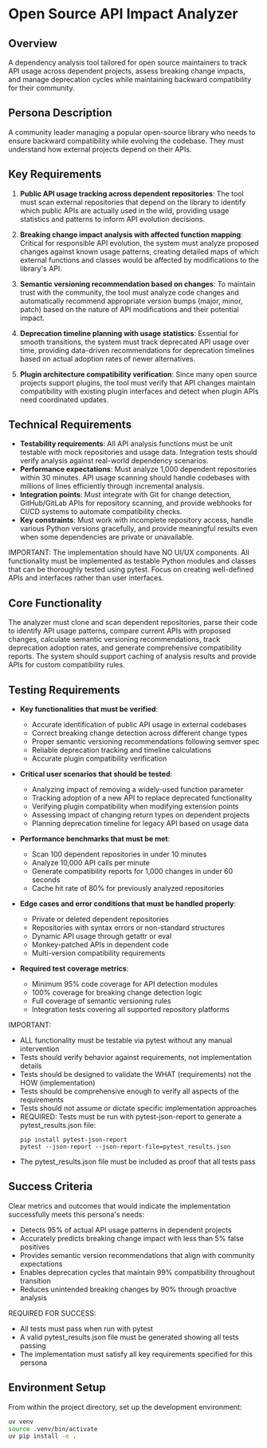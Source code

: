 # Open Source API Impact Analyzer

## Overview
A dependency analysis tool tailored for open source maintainers to track API usage across dependent projects, assess breaking change impacts, and manage deprecation cycles while maintaining backward compatibility for their community.

## Persona Description
A community leader managing a popular open-source library who needs to ensure backward compatibility while evolving the codebase. They must understand how external projects depend on their APIs.

## Key Requirements
1. **Public API usage tracking across dependent repositories**: The tool must scan external repositories that depend on the library to identify which public APIs are actually used in the wild, providing usage statistics and patterns to inform API evolution decisions.

2. **Breaking change impact analysis with affected function mapping**: Critical for responsible API evolution, the system must analyze proposed changes against known usage patterns, creating detailed maps of which external functions and classes would be affected by modifications to the library's API.

3. **Semantic versioning recommendation based on changes**: To maintain trust with the community, the tool must analyze code changes and automatically recommend appropriate version bumps (major, minor, patch) based on the nature of API modifications and their potential impact.

4. **Deprecation timeline planning with usage statistics**: Essential for smooth transitions, the system must track deprecated API usage over time, providing data-driven recommendations for deprecation timelines based on actual adoption rates of newer alternatives.

5. **Plugin architecture compatibility verification**: Since many open source projects support plugins, the tool must verify that API changes maintain compatibility with existing plugin interfaces and detect when plugin APIs need coordinated updates.

## Technical Requirements
- **Testability requirements**: All API analysis functions must be unit testable with mock repositories and usage data. Integration tests should verify analysis against real-world dependency scenarios.
- **Performance expectations**: Must analyze 1,000 dependent repositories within 30 minutes. API usage scanning should handle codebases with millions of lines efficiently through incremental analysis.
- **Integration points**: Must integrate with Git for change detection, GitHub/GitLab APIs for repository scanning, and provide webhooks for CI/CD systems to automate compatibility checks.
- **Key constraints**: Must work with incomplete repository access, handle various Python versions gracefully, and provide meaningful results even when some dependencies are private or unavailable.

IMPORTANT: The implementation should have NO UI/UX components. All functionality must be implemented as testable Python modules and classes that can be thoroughly tested using pytest. Focus on creating well-defined APIs and interfaces rather than user interfaces.

## Core Functionality
The analyzer must clone and scan dependent repositories, parse their code to identify API usage patterns, compare current APIs with proposed changes, calculate semantic versioning recommendations, track deprecation adoption rates, and generate comprehensive compatibility reports. The system should support caching of analysis results and provide APIs for custom compatibility rules.

## Testing Requirements
- **Key functionalities that must be verified**:
  - Accurate identification of public API usage in external codebases
  - Correct breaking change detection across different change types
  - Proper semantic versioning recommendations following semver spec
  - Reliable deprecation tracking and timeline calculations
  - Accurate plugin compatibility verification

- **Critical user scenarios that should be tested**:
  - Analyzing impact of removing a widely-used function parameter
  - Tracking adoption of a new API to replace deprecated functionality
  - Verifying plugin compatibility when modifying extension points
  - Assessing impact of changing return types on dependent projects
  - Planning deprecation timeline for legacy API based on usage data

- **Performance benchmarks that must be met**:
  - Scan 100 dependent repositories in under 10 minutes
  - Analyze 10,000 API calls per minute
  - Generate compatibility reports for 1,000 changes in under 60 seconds
  - Cache hit rate of 80% for previously analyzed repositories

- **Edge cases and error conditions that must be handled properly**:
  - Private or deleted dependent repositories
  - Repositories with syntax errors or non-standard structures
  - Dynamic API usage through getattr or eval
  - Monkey-patched APIs in dependent code
  - Multi-version compatibility requirements

- **Required test coverage metrics**:
  - Minimum 95% code coverage for API detection modules
  - 100% coverage for breaking change detection logic
  - Full coverage of semantic versioning rules
  - Integration tests covering all supported repository platforms

IMPORTANT:
- ALL functionality must be testable via pytest without any manual intervention
- Tests should verify behavior against requirements, not implementation details
- Tests should be designed to validate the WHAT (requirements) not the HOW (implementation)
- Tests should be comprehensive enough to verify all aspects of the requirements
- Tests should not assume or dictate specific implementation approaches
- REQUIRED: Tests must be run with pytest-json-report to generate a pytest_results.json file:
  ```
  pip install pytest-json-report
  pytest --json-report --json-report-file=pytest_results.json
  ```
- The pytest_results.json file must be included as proof that all tests pass

## Success Criteria
Clear metrics and outcomes that would indicate the implementation successfully meets this persona's needs:
- Detects 95% of actual API usage patterns in dependent projects
- Accurately predicts breaking change impact with less than 5% false positives
- Provides semantic version recommendations that align with community expectations
- Enables deprecation cycles that maintain 99% compatibility throughout transition
- Reduces unintended breaking changes by 90% through proactive analysis

REQUIRED FOR SUCCESS:
- All tests must pass when run with pytest
- A valid pytest_results.json file must be generated showing all tests passing
- The implementation must satisfy all key requirements specified for this persona

## Environment Setup
From within the project directory, set up the development environment:
```bash
uv venv
source .venv/bin/activate
uv pip install -e .
```